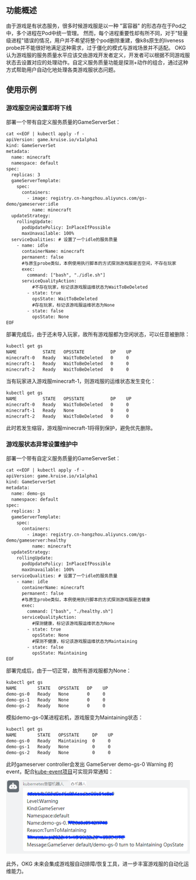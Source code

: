 ## 功能概述

由于游戏是有状态服务，很多时候游戏服是以一种 "富容器" 的形态存在于Pod之中，多个进程在Pod中统一管理。
然而，每个进程重要性却有所不同，对于"轻量级进程"错误的情况，用户并不希望将整个pod删除重建，像k8s原生的liveness probe并不能很好地满足这种需求，过于僵化的模式与游戏场景并不适配。
OKG 认为游戏服的服务质量水平应该交由游戏开发者定义，开发者可以根据不同游戏服状态去设置对应的处理动作。自定义服务质量功能是探测+动作的组合，通过这种方式帮助用户自动化地处理各类游戏服状态问题。

## 使用示例

### 游戏服空闲设置即将下线

部署一个带有自定义服务质量的GameServerSet：
```shell
cat <<EOF | kubectl apply -f -
apiVersion: game.kruise.io/v1alpha1
kind: GameServerSet
metadata:
  name: minecraft
  namespace: default
spec:
  replicas: 3
  gameServerTemplate:
    spec:
      containers:
        - image: registry.cn-hangzhou.aliyuncs.com/gs-demo/gameserver:idle
          name: minecraft
  updateStrategy:
    rollingUpdate:
      podUpdatePolicy: InPlaceIfPossible
      maxUnavailable: 100%
  serviceQualities: # 设置了一个idle的服务质量
    - name: idle
      containerName: minecraft
      permanent: false
      #与原生probe类似，本例使用执行脚本的方式探测游戏服是否空闲，不存在玩家
      exec:
        command: ["bash", "./idle.sh"]
      serviceQualityAction:
          #不存在玩家，标记该游戏服运维状态为WaitToBeDeleted
        - state: true
          opsState: WaitToBeDeleted
          #存在玩家，标记该游戏服运维状态为None
        - state: false
          opsState: None
EOF
```

部署完成后，由于还未导入玩家，故所有游戏服都为空闲状态，可以任意被删除：
```shell
kubectl get gs
NAME          STATE   OPSSTATE          DP    UP
minecraft-0   Ready   WaitToBeDeleted   0     0
minecraft-1   Ready   WaitToBeDeleted   0     0
minecraft-2   Ready   WaitToBeDeleted   0     0
```

当有玩家进入游戏服minecraft-1，则游戏服的运维状态发生变化：
```shell
kubectl get gs
NAME          STATE   OPSSTATE          DP    UP
minecraft-0   Ready   WaitToBeDeleted   0     0
minecraft-1   Ready   None              0     0
minecraft-2   Ready   WaitToBeDeleted   0     0
```

此时若发生缩容，游戏服minecraft-1将得到保护，避免优先删除。

### 游戏服状态异常设置维护中

部署一个带有自定义服务质量的GameServerSet：
```shell
cat <<EOF | kubectl apply -f -
apiVersion: game.kruise.io/v1alpha1
kind: GameServerSet
metadata:
  name: demo-gs
  namespace: default
spec:
  replicas: 3
  gameServerTemplate:
    spec:
      containers:
        - image: registry.cn-hangzhou.aliyuncs.com/gs-demo/gameserver:healthy
          name: minecraft
  updateStrategy:
    rollingUpdate:
      podUpdatePolicy: InPlaceIfPossible
      maxUnavailable: 100%
  serviceQualities: # 设置了一个idle的服务质量
    - name: idle
      containerName: minecraft
      permanent: false
      #与原生probe类似，本例使用执行脚本的方式探测游戏服是否健康
      exec:
        command: ["bash", "./healthy.sh"]
      serviceQualityAction:
          #探测健康，标记该游戏服运维状态为None
        - state: true
          opsState: None
          #探测不健康，标记该游戏服运维状态为Maintaining
        - state: false
          opsState: Maintaining
EOF
```

部署完成后，由于一切正常，故所有游戏服都为None：
```shell
kubectl get gs
NAME        STATE   OPSSTATE   DP    UP
demo-gs-0   Ready   None       0     0
demo-gs-1   Ready   None       0     0
demo-gs-2   Ready   None       0     0
```

模拟demo-gs-0某进程宕机，游戏服变为Maintaining状态：
```shell
kubectl get gs
NAME        STATE   OPSSTATE     DP    UP
demo-gs-0   Ready   Maintaining  0     0
demo-gs-1   Ready   None         0     0
demo-gs-2   Ready   None         0     0
```

此时gameserver controller会发出 GameServer demo-gs-0 Warning 的 event，配合[kube-event项目](https://github.com/AliyunContainerService/kube-eventer)可实现异常通知：

![](../../images/warning-ding.png)

此外，OKG 未来会集成游戏服自动排障/恢复工具，进一步丰富游戏服的自动化运维能力。